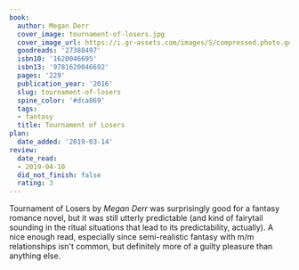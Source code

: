 ```yaml
---
book:
  author: Megan Derr
  cover_image: tournament-of-losers.jpg
  cover_image_url: https://i.gr-assets.com/images/S/compressed.photo.goodreads.com/books/1446132545l/27388497._SX98_.jpg
  goodreads: '27388497'
  isbn10: '1620046695'
  isbn13: '9781620046692'
  pages: '229'
  publication_year: '2016'
  slug: tournament-of-losers
  spine_color: '#dca869'
  tags:
  - fantasy
  title: Tournament of Losers
plan:
  date_added: '2019-03-14'
review:
  date_read:
  - 2019-04-10
  did_not_finish: false
  rating: 3
---
```


Tournament of Losers by *Megan Derr* was surprisingly good for a fantasy romance novel, but it was still utterly predictable (and kind of fairytail sounding in the ritual situations that lead to its predictability, actually). A nice enough read, especially since semi-realistic fantasy with m/m relationships isn't common, but definitely more of a guilty pleasure than anything else.
